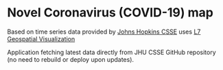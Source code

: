 # Novel Coronavirus (COVID-19) map

Based on time series data provided by [Johns Hopkins CSSE](https://github.com/CSSEGISandData/COVID-19) uses [L7 Geospatial Visualization](https://l7.antv.vision/en)

Application fetching latest data directly from JHU CSSE GitHub repository (no need to rebuild or deploy upon updates).
